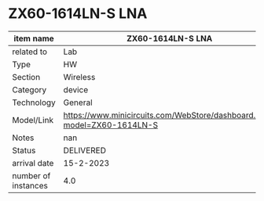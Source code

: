 
# ZX60-1614LN-S LNA

| item name | ZX60-1614LN-S LNA |
| -------- | -------- | 
| related to | Lab | 
| Type | HW | 
| Section | Wireless | 
| Category | device |
| Technology | General |
| Model/Link | https://www.minicircuits.com/WebStore/dashboard.html?model=ZX60-1614LN-S |
| Notes | nan |
| Status | DELIVERED |
| arrival date | 15-2-2023 |
| number of instances | 4.0 | 
        